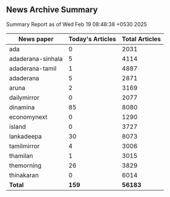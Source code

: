 <!-- @format -->
## News Archive Summary

Summary Report as of Wed Feb 19 08:48:38 +0530 2025

| News paper         | Today's Articles | Total Articles |
|--------------------|------------------|----------------|
| ada               | 0          | 2031        |
| adaderana-sinhala               | 5          | 4114        |
| adaderana-tamil               | 1          | 4887        |
| adaderana               | 5          | 2871        |
| aruna               | 2          | 3169        |
| dailymirror               | 0          | 2077        |
| dinamina               | 85          | 8080        |
| economynext               | 0          | 1290        |
| island               | 0          | 3727        |
| lankadeepa               | 30          | 8073        |
| tamilmirror               | 4          | 3006        |
| thamilan               | 1          | 3015        |
| themorning               | 26          | 3829        |
| thinakaran               | 0          | 6014        |
| **Total**          | **159**      | **56183** |

